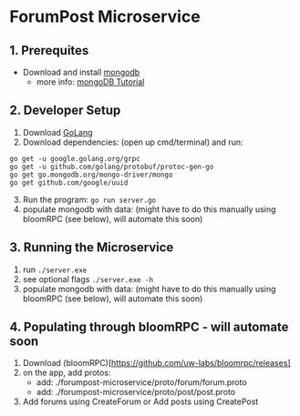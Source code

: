 # ForumPost Microservice
## 1. Prerequites 
- Download and install [mongodb](https://www.mongodb.com/download-center/community)
    - more info: [mongoDB Tutorial](https://docs.mongodb.com/manual/tutorial/install-mongodb-on-windows/)

## 2. Developer Setup
1. Download [GoLang](https://golang.org/dl/)
2. Download dependencies: (open up cmd/terminal) and run:
```
go get -u google.golang.org/grpc
go get -u github.com/golang/protobuf/protoc-gen-go
go get go.mongodb.org/mongo-driver/mongo
go get github.com/google/uuid

```
3. Run the program: `go run server.go`
4. populate mongodb with data: (might have to do this manually using bloomRPC (see below), will automate this soon)


## 3. Running the Microservice
1. run `./server.exe`
2. see optional flags `./server.exe -h`
2. populate mongodb with data: (might have to do this manually using bloomRPC (see below), will automate this soon)


## 4. Populating through bloomRPC - will automate soon
1. Download (bloomRPC)[https://github.com/uw-labs/bloomrpc/releases]
2. on the app, add protos:
    - add: ./forumpost-microservice/proto/forum/forum.proto
    - add: ./forumpost-microservice/proto/post/post.proto
3. Add forums using CreateForum or Add posts using CreatePost